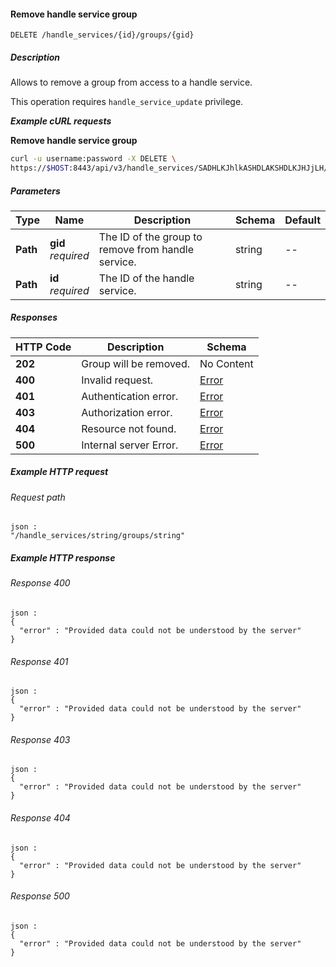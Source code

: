 
<a name="remove_handle_service_group"></a>
#### Remove handle service group
```
DELETE /handle_services/{id}/groups/{gid}
```


##### Description
Allows to remove a group from access to a handle service.

This operation requires `handle_service_update` privilege.

***Example cURL requests***

**Remove handle service group**
```bash
curl -u username:password -X DELETE \
https://$HOST:8443/api/v3/handle_services/SADHLKJhlkASHDLAKSHDLKJHJjLH/group/DLAKSHDLKJHJjLHADHLKJh
```


##### Parameters

|Type|Name|Description|Schema|Default|
|---|---|---|---|---|
|**Path**|**gid**  <br>*required*|The ID of the group to remove from handle service.|string|--|
|**Path**|**id**  <br>*required*|The ID of the handle service.|string|--|


##### Responses

|HTTP Code|Description|Schema|
|---|---|---|
|**202**|Group will be removed.|No Content|
|**400**|Invalid request.|[Error](../definitions/Error.md#error)|
|**401**|Authentication error.|[Error](../definitions/Error.md#error)|
|**403**|Authorization error.|[Error](../definitions/Error.md#error)|
|**404**|Resource not found.|[Error](../definitions/Error.md#error)|
|**500**|Internal server Error.|[Error](../definitions/Error.md#error)|


##### Example HTTP request

###### Request path
```
json :
"/handle_services/string/groups/string"
```


##### Example HTTP response

###### Response 400
```
json :
{
  "error" : "Provided data could not be understood by the server"
}
```


###### Response 401
```
json :
{
  "error" : "Provided data could not be understood by the server"
}
```


###### Response 403
```
json :
{
  "error" : "Provided data could not be understood by the server"
}
```


###### Response 404
```
json :
{
  "error" : "Provided data could not be understood by the server"
}
```


###### Response 500
```
json :
{
  "error" : "Provided data could not be understood by the server"
}
```



